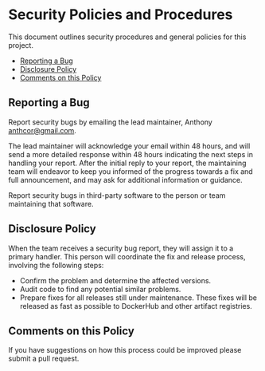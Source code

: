 # Security Policies and Procedures

This document outlines security procedures and general policies for this project.

* [Reporting a Bug](#reporting-a-bug)
* [Disclosure Policy](#disclosure-policy)
* [Comments on this Policy](#comments-on-this-policy)

## Reporting a Bug

Report security bugs by emailing the lead maintainer, Anthony anthcor@gmail.com.

The lead maintainer will acknowledge your email within 48 hours, and will send a
more detailed response within 48 hours indicating the next steps in handling
your report. After the initial reply to your report, the maintaining team will
endeavor to keep you informed of the progress towards a fix and full
announcement, and may ask for additional information or guidance.

Report security bugs in third-party software to the person or team maintaining
that software.

## Disclosure Policy

When the team receives a security bug report, they will assign it to a
primary handler. This person will coordinate the fix and release process,
involving the following steps:

* Confirm the problem and determine the affected versions.
* Audit code to find any potential similar problems.
* Prepare fixes for all releases still under maintenance. These fixes will be
    released as fast as possible to DockerHub and other artifact registries.

## Comments on this Policy

If you have suggestions on how this process could be improved please submit a
pull request.
